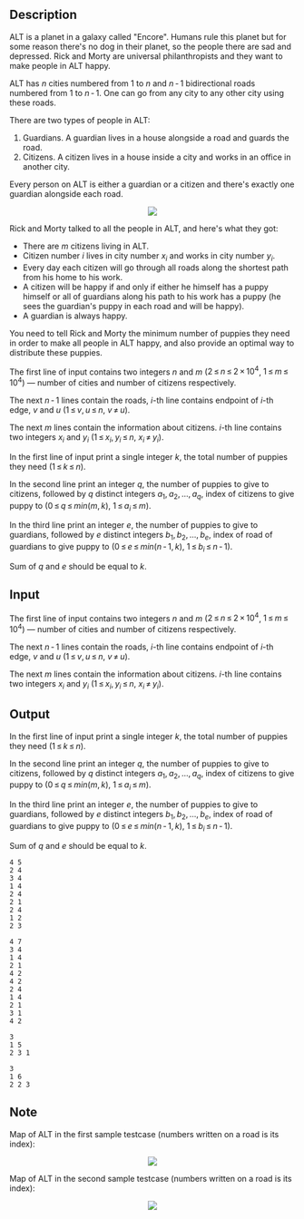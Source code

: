 ## Description

<div><p>ALT is a planet in a galaxy called "Encore". Humans rule this planet but for some reason there's no dog in their planet, so the people there are sad and depressed. Rick and Morty are universal philanthropists and they want to make people in ALT happy. </p><p>ALT has <span class="tex-span"><i>n</i></span> cities numbered from <span class="tex-span">1</span> to <span class="tex-span"><i>n</i></span> and <span class="tex-span"><i>n</i> - 1</span> bidirectional roads numbered from <span class="tex-span">1</span> to <span class="tex-span"><i>n</i> - 1</span>. One can go from any city to any other city using these roads.</p><p>There are two types of people in ALT:</p><ol> <li> Guardians. A guardian lives in a house alongside a road and guards the road. </li><li> Citizens. A citizen lives in a house inside a city and works in an office in another city. </li></ol><p>Every person on ALT is either a guardian or a citizen and there's exactly one guardian alongside each road. </p><center> <img class="tex-graphics" src="file://RCrovFnR.png" style="max-width: 100.0%;max-height: 100.0%;"> </center><p>Rick and Morty talked to all the people in ALT, and here's what they got:</p><ul> <li> There are <span class="tex-span"><i>m</i></span> citizens living in ALT. </li><li> Citizen number <span class="tex-span"><i>i</i></span> lives in city number <span class="tex-span"><i>x</i><sub class="lower-index"><i>i</i></sub></span> and works in city number <span class="tex-span"><i>y</i><sub class="lower-index"><i>i</i></sub></span>. </li><li> Every day each citizen will go through all roads along the shortest path from his home to his work. </li><li> A citizen will be happy if and only if either he himself has a puppy himself or all of guardians along his path to his work has a puppy (he sees the guardian's puppy in each road and will be happy). </li><li> A guardian is always happy. </li></ul><p>You need to tell Rick and Morty the minimum number of puppies they need in order to make all people in ALT happy, and also provide an optimal way to distribute these puppies.</p></div><div class="input-specification"><p>The first line of input contains two integers <span class="tex-span"><i>n</i></span> and <span class="tex-span"><i>m</i></span> (<span class="tex-span">2 ≤ <i>n</i> ≤ 2 × 10<sup class="upper-index">4</sup></span>, <span class="tex-span">1 ≤ <i>m</i> ≤ 10<sup class="upper-index">4</sup></span>) — number of cities and number of citizens respectively.</p><p>The next <span class="tex-span"><i>n</i> - 1</span> lines contain the roads, <span class="tex-span"><i>i</i></span>-th line contains endpoint of <span class="tex-span"><i>i</i></span>-th edge, <span class="tex-span"><i>v</i></span> and <span class="tex-span"><i>u</i></span> (<span class="tex-span">1 ≤ <i>v</i>, <i>u</i> ≤ <i>n</i></span>, <span class="tex-span"><i>v</i> ≠ <i>u</i></span>).</p><p>The next <span class="tex-span"><i>m</i></span> lines contain the information about citizens. <span class="tex-span"><i>i</i></span>-th line contains two integers <span class="tex-span"><i>x</i><sub class="lower-index"><i>i</i></sub></span> and <span class="tex-span"><i>y</i><sub class="lower-index"><i>i</i></sub></span> (<span class="tex-span">1 ≤ <i>x</i><sub class="lower-index"><i>i</i></sub>, <i>y</i><sub class="lower-index"><i>i</i></sub> ≤ <i>n</i></span>, <span class="tex-span"><i>x</i><sub class="lower-index"><i>i</i></sub> ≠ <i>y</i><sub class="lower-index"><i>i</i></sub></span>).</p></div><div class="output-specification"><p>In the first line of input print a single integer <span class="tex-span"><i>k</i></span>, the total number of puppies they need (<span class="tex-span">1 ≤ <i>k</i> ≤ <i>n</i></span>).</p><p>In the second line print an integer <span class="tex-span"><i>q</i></span>, the number of puppies to give to citizens, followed by <span class="tex-span"><i>q</i></span> distinct integers <span class="tex-span"><i>a</i><sub class="lower-index">1</sub>, <i>a</i><sub class="lower-index">2</sub>, ..., <i>a</i><sub class="lower-index"><i>q</i></sub></span>, index of citizens to give puppy to (<span class="tex-span">0 ≤ <i>q</i> ≤ <i>min</i>(<i>m</i>, <i>k</i>)</span>, <span class="tex-span">1 ≤ <i>a</i><sub class="lower-index"><i>i</i></sub> ≤ <i>m</i></span>).</p><p>In the third line print an integer <span class="tex-span"><i>e</i></span>, the number of puppies to give to guardians, followed by <span class="tex-span"><i>e</i></span> distinct integers <span class="tex-span"><i>b</i><sub class="lower-index">1</sub>, <i>b</i><sub class="lower-index">2</sub>, ..., <i>b</i><sub class="lower-index"><i>e</i></sub></span>, index of road of guardians to give puppy to (<span class="tex-span">0 ≤ <i>e</i> ≤ <i>min</i>(<i>n</i> - 1, <i>k</i>)</span>, <span class="tex-span">1 ≤ <i>b</i><sub class="lower-index"><i>i</i></sub> ≤ <i>n</i> - 1</span>).</p><p>Sum of <span class="tex-span"><i>q</i></span> and <span class="tex-span"><i>e</i></span> should be equal to <span class="tex-span"><i>k</i></span>.</p></div>

## Input

<p>The first line of input contains two integers <span class="tex-span"><i>n</i></span> and <span class="tex-span"><i>m</i></span> (<span class="tex-span">2 ≤ <i>n</i> ≤ 2 × 10<sup class="upper-index">4</sup></span>, <span class="tex-span">1 ≤ <i>m</i> ≤ 10<sup class="upper-index">4</sup></span>) — number of cities and number of citizens respectively.</p><p>The next <span class="tex-span"><i>n</i> - 1</span> lines contain the roads, <span class="tex-span"><i>i</i></span>-th line contains endpoint of <span class="tex-span"><i>i</i></span>-th edge, <span class="tex-span"><i>v</i></span> and <span class="tex-span"><i>u</i></span> (<span class="tex-span">1 ≤ <i>v</i>, <i>u</i> ≤ <i>n</i></span>, <span class="tex-span"><i>v</i> ≠ <i>u</i></span>).</p><p>The next <span class="tex-span"><i>m</i></span> lines contain the information about citizens. <span class="tex-span"><i>i</i></span>-th line contains two integers <span class="tex-span"><i>x</i><sub class="lower-index"><i>i</i></sub></span> and <span class="tex-span"><i>y</i><sub class="lower-index"><i>i</i></sub></span> (<span class="tex-span">1 ≤ <i>x</i><sub class="lower-index"><i>i</i></sub>, <i>y</i><sub class="lower-index"><i>i</i></sub> ≤ <i>n</i></span>, <span class="tex-span"><i>x</i><sub class="lower-index"><i>i</i></sub> ≠ <i>y</i><sub class="lower-index"><i>i</i></sub></span>).</p>

## Output

<p>In the first line of input print a single integer <span class="tex-span"><i>k</i></span>, the total number of puppies they need (<span class="tex-span">1 ≤ <i>k</i> ≤ <i>n</i></span>).</p><p>In the second line print an integer <span class="tex-span"><i>q</i></span>, the number of puppies to give to citizens, followed by <span class="tex-span"><i>q</i></span> distinct integers <span class="tex-span"><i>a</i><sub class="lower-index">1</sub>, <i>a</i><sub class="lower-index">2</sub>, ..., <i>a</i><sub class="lower-index"><i>q</i></sub></span>, index of citizens to give puppy to (<span class="tex-span">0 ≤ <i>q</i> ≤ <i>min</i>(<i>m</i>, <i>k</i>)</span>, <span class="tex-span">1 ≤ <i>a</i><sub class="lower-index"><i>i</i></sub> ≤ <i>m</i></span>).</p><p>In the third line print an integer <span class="tex-span"><i>e</i></span>, the number of puppies to give to guardians, followed by <span class="tex-span"><i>e</i></span> distinct integers <span class="tex-span"><i>b</i><sub class="lower-index">1</sub>, <i>b</i><sub class="lower-index">2</sub>, ..., <i>b</i><sub class="lower-index"><i>e</i></sub></span>, index of road of guardians to give puppy to (<span class="tex-span">0 ≤ <i>e</i> ≤ <i>min</i>(<i>n</i> - 1, <i>k</i>)</span>, <span class="tex-span">1 ≤ <i>b</i><sub class="lower-index"><i>i</i></sub> ≤ <i>n</i> - 1</span>).</p><p>Sum of <span class="tex-span"><i>q</i></span> and <span class="tex-span"><i>e</i></span> should be equal to <span class="tex-span"><i>k</i></span>.</p>





```input1
4 5
2 4
3 4
1 4
2 4
2 1
2 4
1 2
2 3

```




```input2
4 7
3 4
1 4
2 1
4 2
4 2
2 4
1 4
2 1
3 1
4 2

```




```output1
3
1 5 
2 3 1 

```




```output2
3
1 6 
2 2 3 

```



## Note

<p>Map of ALT in the first sample testcase (numbers written on a road is its index):</p><center> <img class="tex-graphics" src="file://JW9lJtWQ.png" style="max-width: 100.0%;max-height: 100.0%;"> </center><p>Map of ALT in the second sample testcase (numbers written on a road is its index): </p><center> <img class="tex-graphics" src="file://8cheRDWj.png" style="max-width: 100.0%;max-height: 100.0%;"> </center>
